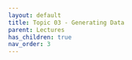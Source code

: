 ```yaml
---
layout: default
title: Topic 03 - Generating Data
parent: Lectures
has_children: true
nav_order: 3
---
```


